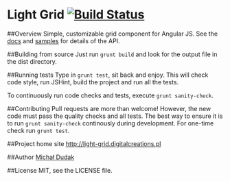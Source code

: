 Light Grid [![Build Status](https://travis-ci.org/michaldudak/light-grid.svg?branch=master)](https://travis-ci.org/michaldudak/light-grid)
==========

##Overview
Simple, customizable grid component for Angular JS. See the [docs](http://light-grid.digitalcreations.pl/api) and 
[samples](http://light-grid.digitalcreations.pl/demos) for details of the API.

##Building from source
Just run `grunt build` and look for the output file in the dist directory.

##Running tests
Type in `grunt test`, sit back and enjoy. This will check code style, run JSHint, build the project and run all the tests.

To continuously run code checks and tests, execute `grunt sanity-check`.

##Contributing
Pull requests are more than welcome! However, the new code must pass the quality checks and all tests. 
The best way to ensure it is to run `grunt sanity-check` continously during development. For one-time check
run `grunt test`.

##Project home site
http://light-grid.digitalcreations.pl

##Author
[Michał Dudak](http://dudak.me)

##License
MIT, see the LICENSE file.
